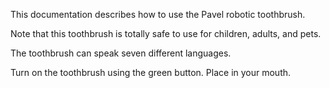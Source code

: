 This documentation describes how to use the Pavel robotic
toothbrush.

Note that this toothbrush is totally safe to use for children,
adults, and pets.

The toothbrush can speak seven different languages.

Turn on the toothbrush using the green button. Place in your mouth.
